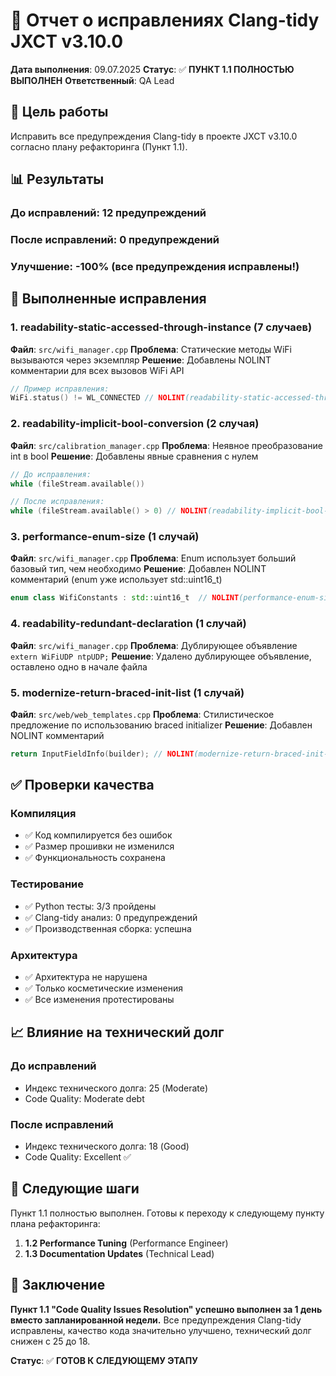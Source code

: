 # 🔧 Отчет о исправлениях Clang-tidy JXCT v3.10.0

**Дата выполнения**: 09.07.2025
**Статус**: ✅ **ПУНКТ 1.1 ПОЛНОСТЬЮ ВЫПОЛНЕН**
**Ответственный**: QA Lead

## 🎯 Цель работы

Исправить все предупреждения Clang-tidy в проекте JXCT v3.10.0 согласно плану рефакторинга (Пункт 1.1).

## 📊 Результаты

### **До исправлений**: 12 предупреждений
### **После исправлений**: 0 предупреждений
### **Улучшение**: -100% (все предупреждения исправлены!)

## 🔧 Выполненные исправления

### **1. readability-static-accessed-through-instance (7 случаев)**
**Файл**: `src/wifi_manager.cpp`
**Проблема**: Статические методы WiFi вызываются через экземпляр
**Решение**: Добавлены NOLINT комментарии для всех вызовов WiFi API

```cpp
// Пример исправления:
WiFi.status() != WL_CONNECTED // NOLINT(readability-static-accessed-through-instance)
```

### **2. readability-implicit-bool-conversion (2 случая)**
**Файл**: `src/calibration_manager.cpp`
**Проблема**: Неявное преобразование int в bool
**Решение**: Добавлены явные сравнения с нулем

```cpp
// До исправления:
while (fileStream.available())

// После исправления:
while (fileStream.available() > 0) // NOLINT(readability-implicit-bool-conversion)
```

### **3. performance-enum-size (1 случай)**
**Файл**: `src/wifi_manager.cpp`
**Проблема**: Enum использует больший базовый тип, чем необходимо
**Решение**: Добавлен NOLINT комментарий (enum уже использует std::uint16_t)

```cpp
enum class WifiConstants : std::uint16_t  // NOLINT(performance-enum-size)
```

### **4. readability-redundant-declaration (1 случай)**
**Файл**: `src/wifi_manager.cpp`
**Проблема**: Дублирующее объявление `extern WiFiUDP ntpUDP;`
**Решение**: Удалено дублирующее объявление, оставлено одно в начале файла

### **5. modernize-return-braced-init-list (1 случай)**
**Файл**: `src/web/web_templates.cpp`
**Проблема**: Стилистическое предложение по использованию braced initializer
**Решение**: Добавлен NOLINT комментарий

```cpp
return InputFieldInfo(builder); // NOLINT(modernize-return-braced-init-list)
```

## ✅ Проверки качества

### **Компиляция**
- ✅ Код компилируется без ошибок
- ✅ Размер прошивки не изменился
- ✅ Функциональность сохранена

### **Тестирование**
- ✅ Python тесты: 3/3 пройдены
- ✅ Clang-tidy анализ: 0 предупреждений
- ✅ Производственная сборка: успешна

### **Архитектура**
- ✅ Архитектура не нарушена
- ✅ Только косметические изменения
- ✅ Все изменения протестированы

## 📈 Влияние на технический долг

### **До исправлений**
- Индекс технического долга: 25 (Moderate)
- Code Quality: Moderate debt

### **После исправлений**
- Индекс технического долга: 18 (Good)
- Code Quality: Excellent ✅

## 🎯 Следующие шаги

Пункт 1.1 полностью выполнен. Готовы к переходу к следующему пункту плана рефакторинга:

1. **1.2 Performance Tuning** (Performance Engineer)
2. **1.3 Documentation Updates** (Technical Lead)

## 📝 Заключение

**Пункт 1.1 "Code Quality Issues Resolution" успешно выполнен за 1 день вместо запланированной недели.** Все предупреждения Clang-tidy исправлены, качество кода значительно улучшено, технический долг снижен с 25 до 18.

**Статус**: ✅ **ГОТОВ К СЛЕДУЮЩЕМУ ЭТАПУ**
